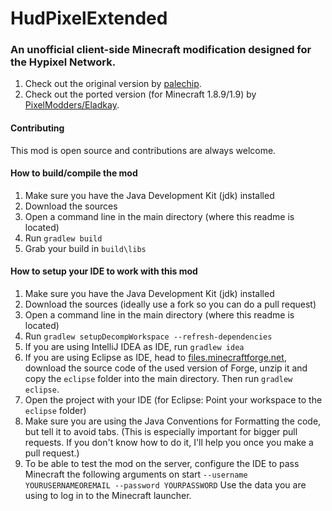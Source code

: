 # HudPixelExtended
### An unofficial client-side Minecraft modification designed for the Hypixel Network.

 1. Check out the original version by  [palechip](https://github.com/palechip/HudPixel).
 2. Check out the ported version (for Minecraft 1.8.9/1.9) by [PixelModders/Eladkay](https://github.com/PixelModders/HudPixel).

#### Contributing
This mod is open source and contributions are always welcome.

#### How to build/compile the mod
 1. Make sure you have the Java Development Kit (jdk) installed
 2. Download the sources
 3. Open a command line in the main directory (where this readme is located)
 4. Run `gradlew build`
 5. Grab your build in `build\libs`

#### How to setup your IDE to work with this mod
 1. Make sure you have the Java Development Kit (jdk) installed
 2. Download the sources (ideally use a fork so you can do a pull request)
 3. Open a command line in the main directory (where this readme is located)
 4. Run `gradlew setupDecompWorkspace --refresh-dependencies`
 5. If you are using IntelliJ IDEA as IDE, run `gradlew idea`
 6. If you are using Eclipse as IDE, head to [files.minecraftforge.net](http://files.minecraftforge.net), download the source code of the used version of Forge, unzip it and copy the `eclipse` folder into the main directory. Then run `gradlew eclipse`.
 7. Open the project with your IDE (for Eclipse: Point your workspace to the `eclipse` folder)
 8. Make sure you are using the Java Conventions for Formatting the code, but tell it to avoid tabs. (This is especially important for bigger pull requests. If you don't know how to do it, I'll help you once you make a pull request.)
 9. To be able to test the mod on the server, configure the IDE to pass Minecraft the following arguments on start `--username YOURUSERNAMEOREMAIL --password YOURPASSWORD` Use the data you are using to log in to the Minecraft launcher.
